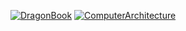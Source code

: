 [![DragonBook](http://upload.wikimedia.org/wikipedia/en/a/a3/Purple_dragon_book_b.jpg)](http://www.amazon.com/Compilers-Principles-Techniques-Tools-Edition/dp/0321486811)
[![ComputerArchitecture](http://ecx.images-amazon.com/images/I/51u3S-FJ2QL._SX258_BO1,204,203,200_.jpg)](http://www.amazon.co.jp/gp/product/012383872X/)